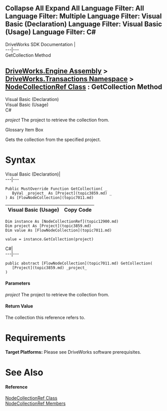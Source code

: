 Collapse All Expand All Language Filter: All  Language Filter: Multiple  Language Filter: Visual Basic (Declaration) Language Filter: Visual Basic (Usage) Language Filter: C#  
---  
DriveWorks SDK Documentation  |   
---|---  
GetCollection Method   
  
[DriveWorks.Engine Assembly](topic2156.md) > [DriveWorks.Transactions Namespace](topic12835.md) > [NodeCollectionRef Class](topic12900.md) : GetCollection Method  
---  
  
Visual Basic (Declaration)    
Visual Basic (Usage)    
C# 

_project_
    The project to retrieve the collection from.

Glossary Item Box

Gets the collection from the specified project. 

# Syntax

Visual Basic (Declaration)|   
---|---  
      
    
    Public MustOverride Function GetCollection( _
       ByVal _project_ As [Project](topic3859.md) _
    ) As [FlowNodeCollection](topic7011.md)  
  
Visual Basic (Usage)| Copy Code  
---|---  
      
    
    Dim instance As [NodeCollectionRef](topic12900.md)
    Dim project As [Project](topic3859.md)
    Dim value As [FlowNodeCollection](topic7011.md)
     
    value = instance.GetCollection(project)  
  
C#|   
---|---  
      
    
    public abstract [FlowNodeCollection](topic7011.md) GetCollection( 
       [Project](topic3859.md) _project_
    )  
  
#### Parameters

 _project_
    The project to retrieve the collection from.

#### Return Value

The collection this reference refers to.

# Requirements

**Target Platforms:** Please see DriveWorks software prerequisites.

# See Also

#### Reference

[NodeCollectionRef Class](topic12900.md)   
[NodeCollectionRef Members](topic12901.md)


